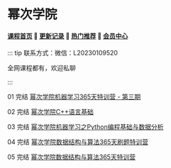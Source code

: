 # 幂次学院

#### [**课程首页**](../../README.md) 💖 [**更新记录**](./gxjl-2023.md) 💖 [**热门推荐**](./rmtj.md) 💖 [**会员中心**](./vip.md)

::: tip
联系方式：微信：L20230109520

全网课程都有，欢迎私聊

 

:::

01 完结 [幂次学院机器学习365天特训营 - 第三期](https://mici.jiqishidai.com/site/course_introduction?id=14)

02 完结 [幂次学院C++语言基础](https://mici.jiqishidai.com/site/course_pro?id=13)

03 完结 [幂次学院机器学习之Python编程基础与数据分析](https://mici.jiqishidai.com/site/course_introduction?id=5)

04 完结 [幂次学院数据结构与算法365天刷题特训营](https://mici.jiqishidai.com/site/course_pro?id=12)

05 完结 [幂次学院数据结构与算法365天特训营](https://mici.jiqishidai.com/site/course_introduction?id=11)


